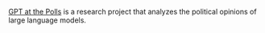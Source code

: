 [GPT at the Polls](https://gpt-at-the-polls.com) is a research project that analyzes the political opinions of large language models.

